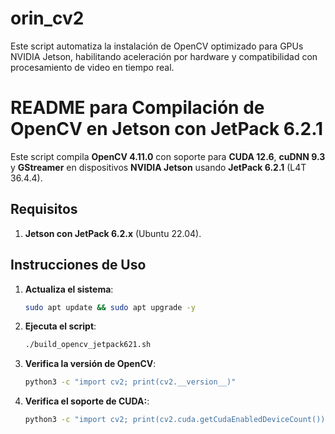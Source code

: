 # orin_cv2
Este script automatiza la instalación de OpenCV optimizado para GPUs NVIDIA Jetson, habilitando aceleración por hardware y compatibilidad con procesamiento de video en tiempo real.

# README para Compilación de OpenCV en Jetson con JetPack 6.2.1

Este script compila **OpenCV 4.11.0** con soporte para **CUDA 12.6**, **cuDNN 9.3** y **GStreamer** en dispositivos **NVIDIA Jetson** usando **JetPack 6.2.1** (L4T 36.4.4).

## Requisitos

1. **Jetson con JetPack 6.2.x** (Ubuntu 22.04).

## Instrucciones de Uso

1. **Actualiza el sistema**:
    ```bash
   sudo apt update && sudo apt upgrade -y

2. **Ejecuta el script**:
    ```bash
    ./build_opencv_jetpack621.sh

3. **Verifica la versión de OpenCV**:
    ```bash
    python3 -c "import cv2; print(cv2.__version__)"
    
4. **Verifica el soporte de CUDA:**:
    ```bash
    python3 -c "import cv2; print(cv2.cuda.getCudaEnabledDeviceCount())"
